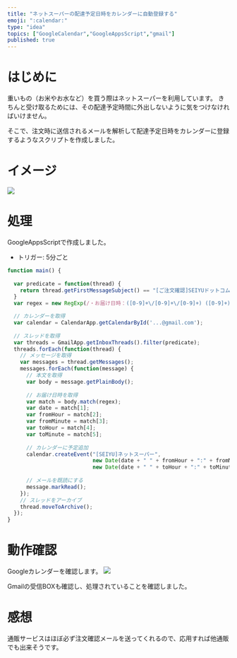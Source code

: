 ```yaml
---
title: "ネットスーパーの配達予定日時をカレンダーに自動登録する"
emoji: ":calendar:"
type: "idea"
topics: ["GoogleCalendar","GoogleAppsScript","gmail"]
published: true
---
```

# はじめに

重いもの（お米やお水など）を買う際はネットスーパーを利用しています。
きちんと受け取るためには、その配達予定時間に外出しないように気をつけなければいけません。

そこで、注文時に送信されるメールを解析して配達予定日時をカレンダーに登録するようなスクリプトを作成しました。

# イメージ
![](https://qiita-image-store.s3.amazonaws.com/0/104653/edc04e4a-e7f8-5401-c911-9b036fd327a8.png)

# 処理
GoogleAppsScriptで作成しました。

- トリガー: 5分ごと

```javascript
function main() {
  
  var predicate = function(thread) {
    return thread.getFirstMessageSubject() == "[ご注文確認]SEIYUドットコム";
  }
  var regex = new RegExp(/・お届け日時：([0-9]+\/[0-9]+\/[0-9]+) ([0-9]+)時([0-9]+)分～([0-9]+)時([0-9]+)分/);

  // カレンダーを取得
  var calendar = CalendarApp.getCalendarById('...@gmail.com');
  
  // スレッドを取得
  var threads = GmailApp.getInboxThreads().filter(predicate);
  threads.forEach(function(thread) {
    // メッセージを取得
    var messages = thread.getMessages();
    messages.forEach(function(message) {
      // 本文を取得
      var body = message.getPlainBody();
      
      // お届け日時を取得
      var match = body.match(regex);
      var date = match[1];
      var fromHour = match[2];
      var fromMinute = match[3];
      var toHour = match[4];
      var toMinute = match[5];
      
      // カレンダーに予定追加
      calendar.createEvent("[SEIYU]ネットスーパー",
                           new Date(date + " " + fromHour + ":" + fromMinute + ":00"),
                           new Date(date + " " + toHour + ":" + toMinute + ":00"));
      
      // メールを既読にする
      message.markRead();
    });
    // スレッドをアーカイブ
    thread.moveToArchive();
  });
}
```

# 動作確認

Googleカレンダーを確認します。
![](https://qiita-image-store.s3.amazonaws.com/0/104653/301fe6ee-3725-1627-a975-ef69dae02d4c.png)

Gmailの受信BOXも確認し、処理されていることを確認しました。

# 感想

通販サービスはほぼ必ず注文確認メールを送ってくれるので、応用すれば他通販でも出来そうです。
